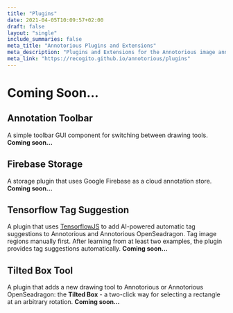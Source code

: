 ```yaml
---
title: "Plugins"
date: 2021-04-05T10:09:57+02:00
draft: false
layout: "single"
include_summaries: false
meta_title: "Annotorious Plugins and Extensions"
meta_description: "Plugins and Extensions for the Annotorious image annotation library"
meta_link: "https://recogito.github.io/annotorious/plugins"
---
```


# Coming Soon...


## Annotation Toolbar

A simple toolbar GUI component for switching between drawing tools. __Coming soon...__

## Firebase Storage

A storage plugin that uses Google Firebase as a cloud annotation store. __Coming soon...__

## Tensorflow Tag Suggestion

A plugin that uses [TensorflowJS](https://www.tensorflow.org/js) to add AI-powered 
automatic tag suggestions to Annotorious and Annotorious OpenSeadragon. Tag image 
regions manually first. After learning from at least two examples, the plugin 
provides tag suggestions automatically. __Coming soon...__

## Tilted Box Tool

A plugin that adds a new drawing tool to Annotorious or Annotorious OpenSeadragon:
the __Tilted Box__ - a two-click way for selecting a rectangle at an arbitrary 
rotation. __Coming soon...__

